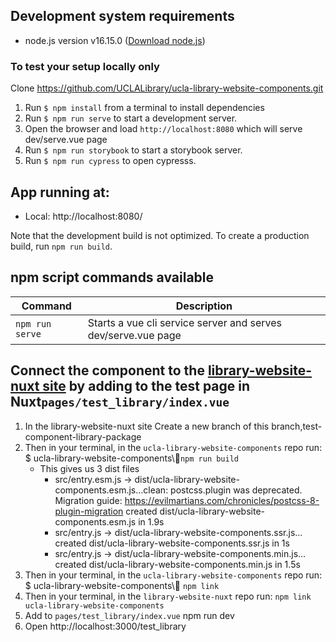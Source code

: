 ## Development system requirements

 - node.js version v16.15.0 ([Download node.js](https://nodejs.org/en/download/))

### To test your setup locally only

Clone https://github.com/UCLALibrary/ucla-library-website-components.git
1. Run `$ npm install` from a terminal to install dependencies
1. Run `$ npm run serve` to start a development server.
1. Open the  browser and load  `http://localhost:8080` which will serve dev/serve.vue page
1. Run `$ npm run storybook` to start a storybook server.
1. Run `$ npm run cypress` to open cypresss.

## App running at:
  - Local:   http://localhost:8080/ 
  
  Note that the development build is not optimized.
  To create a production build, run `npm run build`.

## npm script commands available

| Command | Description |
|---|---|
| `npm run serve` | Starts a vue cli service server and serves dev/serve.vue page |

## Connect the component to the [library-website-nuxt site](https://github.com/UCLALibrary/library-website-nuxt) by adding to the test page in Nuxt`pages/test_library/index.vue` 

1. In the library-website-nuxt site Create a new branch of this branch,test-component-library-package
2. Then in your terminal, in the `ucla-library-website-components` repo run:  
$ ucla-library-website-components\🦖`npm run build`
    + This gives us 3 dist files
        + src/entry.esm.js → dist/ucla-library-website-components.esm.js...clean: postcss.plugin was deprecated. Migration guide: https://evilmartians.com/chronicles/postcss-8-plugin-migration created dist/ucla-library-website-components.esm.js in 1.9s
        + src/entry.js → dist/ucla-library-website-components.ssr.js... created dist/ucla-library-website-components.ssr.js in 1s
        + src/entry.js → dist/ucla-library-website-components.min.js... created dist/ucla-library-website-components.min.js in 1.5s
3. Then in your terminal, in the `ucla-library-website-components` repo run:  
$ ucla-library-website-components\🦖 `npm link`
4. Then in your terminal, in the `library-website-nuxt` repo run: `npm link ucla-library-website-components`
5. Add to `pages/test_library/index.vue`
npm run dev
6. Open http://localhost:3000/test_library
